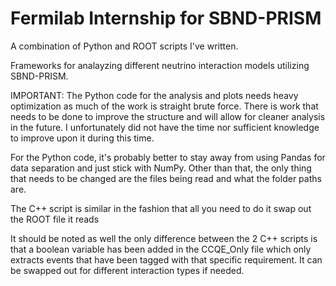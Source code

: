 # Fermilab Internship for SBND-PRISM

A combination of Python and ROOT scripts I've written.

Frameworks for analayzing different neutrino interaction models utilizing SBND-PRISM.

IMPORTANT: The Python code for the analysis and plots needs heavy optimization as much of the work is straight brute force. There is work that needs to be done to improve the structure and will allow for cleaner analysis in the future. I unfortunately did not have the time nor sufficient knowledge to improve upon it during this time.

For the Python code, it's probably better to stay away from using Pandas for data separation and just stick with NumPy. Other than that, the only thing that needs to be changed are the files being read and what the folder paths are.

The C++ script is similar in the fashion that all you need to do it swap out the ROOT file it reads

It should be noted as well the only difference between the 2 C++ scripts is that a boolean variable has been added in the CCQE_Only file which only extracts events that have been tagged with that specific requirement. It can be swapped out for different interaction types if needed.
